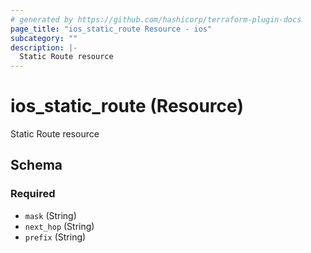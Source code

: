 ```yaml
---
# generated by https://github.com/hashicorp/terraform-plugin-docs
page_title: "ios_static_route Resource - ios"
subcategory: ""
description: |-
  Static Route resource
---
```


# ios_static_route (Resource)

Static Route resource



<!-- schema generated by tfplugindocs -->
## Schema

### Required

- `mask` (String)
- `next_hop` (String)
- `prefix` (String)
